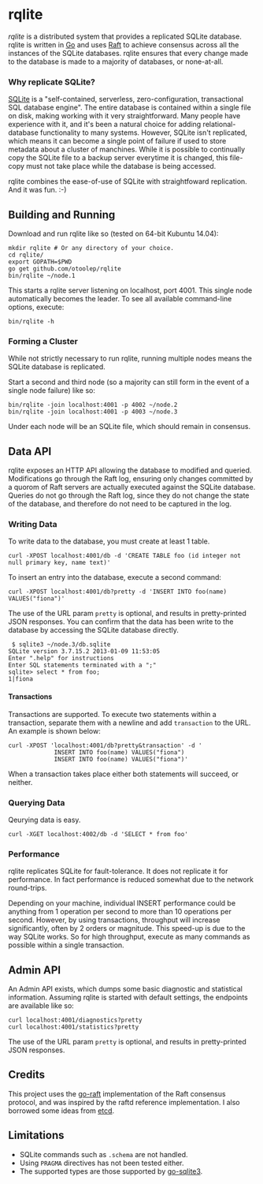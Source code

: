 rqlite
======

*rqlite* is a distributed system that provides a replicated SQLite database. rqlite is written in [Go](http://golang.org/) and uses [Raft](http://raftconsensus.github.io/) to achieve consensus across all the instances of the SQLite databases. rqlite ensures that every change made to the database is made to a majority of databases, or none-at-all.

### Why replicate SQLite?
[SQLite](http://www.sqlite.org/) is a "self-contained, serverless, zero-configuration, transactional SQL database engine". The entire database is contained within a single file on disk, making working with it very straightforward. Many people have experience with it, and it's been a natural choice for adding relational-database functionality to many systems. However, SQLite isn't replicated, which means it can become a single point of failure if used to store metadata about a cluster of manchines. While it is possible to continually copy the SQLite file to a backup server everytime it is changed, this file-copy must not take place while the database is being accessed.

rqlite combines the ease-of-use of SQLite with straightfoward replication. And it was fun. :-)

## Building and Running
Download and run rqlite like so (tested on 64-bit Kubuntu 14.04):

    mkdir rqlite # Or any directory of your choice.
    cd rqlite/
    export GOPATH=$PWD
    go get github.com/otoolep/rqlite
    bin/rqlite ~/node.1

This starts a rqlite server listening on localhost, port 4001. This single node automatically becomes the leader. To see all available command-line options, execute:

    bin/rqlite -h

### Forming a Cluster
While not strictly necessary to run rqlite, running multiple nodes means the SQLite database is replicated.

Start a second and third node (so a majority can still form in the event of a single node failure) like so:

    bin/rqlite -join localhost:4001 -p 4002 ~/node.2
    bin/rqlite -join localhost:4001 -p 4003 ~/node.3

Under each node will be an SQLite file, which should remain in consensus.

## Data API
rqlite exposes an HTTP API allowing the database to modified and queried. Modifications go through the Raft log, ensuring only changes committed by a quorom of Raft servers are actually executed against the SQLite database. Queries do not go through the Raft log, since they do not change the state of the database, and therefore do not need to be captured in the log.

### Writing Data
To write data to the database, you must create at least 1 table.

    curl -XPOST localhost:4001/db -d 'CREATE TABLE foo (id integer not null primary key, name text)'

To insert an entry into the database, execute a second command:

    curl -XPOST localhost:4001/db?pretty -d 'INSERT INTO foo(name) VALUES("fiona")'

The use of the URL param `pretty` is optional, and results in pretty-printed JSON responses. You can confirm that the data has been write to the database by accessing the SQLite database directly.

     $ sqlite3 ~/node.3/db.sqlite
    SQLite version 3.7.15.2 2013-01-09 11:53:05
    Enter ".help" for instructions
    Enter SQL statements terminated with a ";"
    sqlite> select * from foo;
    1|fiona

#### Transactions
Transactions are supported. To execute two statements within a transaction, separate them with a newline and add `transaction` to the URL. An example is shown below:

    curl -XPOST 'localhost:4001/db?pretty&transaction' -d '
                 INSERT INTO foo(name) VALUES("fiona")
                 INSERT INTO foo(name) VALUES("fiona")'

When a transaction takes place either both statements will succeed, or neither.

### Querying Data
Qeurying data is easy.

    curl -XGET localhost:4002/db -d 'SELECT * from foo'

### Performance
rqlite replicates SQLite for fault-tolerance. It does not replicate it for performance. In fact performance is reduced somewhat due to the network round-trips.

Depending on your machine, individual INSERT performance could be anything from 1 operation per second to more than 10 operations per second. However, by using transactions, throughput will increase significantly, often by 2 orders or magnitude. This speed-up is due to the way SQLite works. So for high throughput, execute as many commands as possible within a single transaction.

## Admin API
An Admin API exists, which dumps some basic diagnostic and statistical information. Assuming rqlite is started with default settings, the endpoints are available like so:

    curl localhost:4001/diagnostics?pretty
    curl localhost:4001/statistics?pretty

The use of the URL param `pretty` is optional, and results in pretty-printed JSON responses.

## Credits
This project uses the [go-raft](https://github.com/goraft/raft) implementation of the Raft consensus protocol, and was inspired by the raftd reference implementation. I also borrowed some ideas from [etcd](https://github.com/coreos/etcd).

## Limitations
 * SQLite commands such as `.schema` are not handled.
 * Using `PRAGMA` directives has not been tested either.
 * The supported types are those supported by [go-sqlite3](http://godoc.org/github.com/mattn/go-sqlite3).
